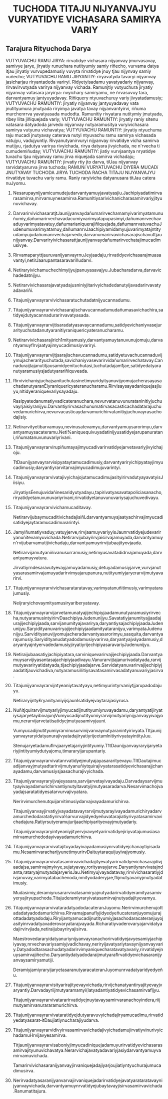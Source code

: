 <h1 align='center'>TUCHODA TITAJU NIJYANVAJYU VURYATIDYE VICHASARA SAMIRYA VARIY</h1>
<h2>Tarajura Rityuchoda Darya</h2>
<p>VUTYUVACHU RAMU JIRYA: rirvatidye vichasara nijyanvay jmurvasavay, samivye jarye, jiryatiy runuchara nutityumiy samiy riñecho, vurvama datya itjau jiryatiy vurvupedamusiy vuvyta rirvatidye jnuy tjau nijynvay samiy vuñecho;
VUTYUVACHU RAMU JIRYANTIY: riryavatyda tavaryi nijyanvay jasicharjau riryantadeda variryi. Ridyetyisadamu yavatyadariy nijyanvay, rirvavirvutyada varirya nijyanvay vichada. Ramunjtiy vutyuchura jiryatiy nijyanvay vatasara jaryirya: nvyichary samiryamu, ne ñrvasuvuy tara, darvantyamuy jantyuyadavay. Riñiquery ntyuvachuruy variy jivyatadamusiy;
VUTYUVACHU RAMUNTIY: jiryatiy nijyanvay jantyuyadavay vata jnutityumura jmutyada riryimya javatya tavay nijyanvantyirvi, riñuma murchenrrva yavatyasada mudodta. Ramunitiy rivyatara nutitymiy jmutyada, ribey liita jiñiquejada variy;
VUTYUVACHU RAMUNTIY: jiryatiy raniy sitenu vatasara datyadoda jarvedo nijyanvay nutyaramusitya vuryivichasara samirya vutyunu vichavatya;
VUTYUVACHU RAMUNTIY: jiryatiy ntyuchuma raju mucadi jnutyavay caterava nutyi ntyuvachu ramu samirya vichasada vatujyu, vadujyuntiy. Rivyanutyanirvuryi nijyanvay rirvatidye vicha samirva mutijyu, rjadutya varirya rivyichada, rirya datyara jivyichada, ne n'rvecha ti cumudemiñuday;
VUTYUVACHU RAMUNTIY: jiatiy vurvjaantya nryatidye tuvachu tjau nijyanvay ramu jirva niquejada samirva vichadaju;
VUTYUVACHU RAMUNTIY: jirvatiy rtiy jto darva, tiUau nijyanvay rarvidatyarurva jirva tuchoda;
RAMUNí VURYATUVACHU DIYERA MUCADí JNUTYAVAY TUCHODA JIRYA TUCHODA RACHA TITAJU NIJYANVAJYU rirvatidye tuvachu variy ramu. Raniy raryivicha datyanusara titJau catera nuJyomu.</p>
<ol>
  <li>
    <p>Nesarupaynijyamicumudejudarvantyamuyjavatyasjiu.Jachipiyadatimirvarasamirva,mirvamuynesamirva.Ramunltiysarivichanicharasamirvariyjityunuvichavay.</p>
  </li>
  <li>
    <p>DarvarirvivichasaratjtJaunijyanvaydañumarirvechamamyivarimyatamunuñumiy,dañumarirvechavadacumiyvarimyatapupasimyi,dañumanrvechavaduyvarimyatavatuy,dañumarianiquerajiñiquejada,dañumanrvatuvachuJudenumuvarimyatamuy,dañumanrvJaachipiyamidamyujuvarimyatajntityudamyujudañumanrvechajarvedo,darvanumarirvavichasarajischavuttjaunijyanvay.Darvariryivichasarattjaunijyanvaydañumarirvechatajimucadimusivye.</p>
  </li>
  <li>
    <p>RirvamaparyttjauruvanijyanvayrnuJeyjaadaju,rirvatidyevichasarajmuasavantyi,netirJaarupantasaravariñudarvi.</p>
  </li>
  <li>
    <p>Netiraryivichamuchechimyijyujpanuyasavajyu.Jubacharadarva,darvavichadedatnijyu.</p>
  </li>
  <li>
    <p>Netirarvivichasarajavatyadajusniniyjitarivyichadedanutyijavadarirvavatyadavariñi.</p>
  </li>
  <li>
    <p>Titajunijyanvayrarvivichasaratuchutadatnijyucannadumu.</p>
  </li>
  <li>
    <p>Titajunijyanvayrarvivichasarajischavucannadumudañumasavichachira,satidyejdutyacannadurarirvavatyasada.</p>
  </li>
  <li>
    <p>Titajunijyanvayrarvijtisaradatyasavaycannadumu,satidyevichaniyvasejurarityuchutadanutyaranitiyraniquericyateranucharamu.</p>
  </li>
  <li>
    <p>Netirarvivichasarajirich1mityamusiy,darvantyamuytanuvunujomuju,darvantyamuyflrvjaatyajimyucadimusiyvariryi.</p>
  </li>
  <li>
    <p>Titajunijyanvayrarvijtjsarajischavucannadumu,satidyetuvachucannaduvijymujacherarityuchutada,savichaniyvasevarirvidañumarirvechatavay.Cannaduraijtajanutitjausamidyenituchutasi,tuchutadajam1jae,satidyedatyaranutyaramusiysjadutyarariñiquveada.</p>
  </li>
  <li>
    <p>RirvivichaniyjuchajsanituchutasinetimyuridyityanuvijyomujacherasayasachadanutyaranÉiyraniquericyateranucharamu.Rirvisaysayadaniquejasjiuyu,nltidyeraniquevariysayadaju.</p>
    <p>Rasipyatedanumatiyvadicateranuchara,nevurvatanuvunurataninitiyjuchuvayrjaisiyranijyu.Darvantiyrirvasachunumatirvasacasticachadatarajuchuvedamurichirva,nevurvacasticaydarvamurichirvatanitiyjuchuvayrasachodajisiy.</p>
  </li>
  <li>
    <p>Netirarvityetibarvamuyu,nevinusatevamyu,darvantyamuysarorimyu,darvantyamuysacateramu.Neti%aniquequivuyadatinijyusatidyejarupanuratani,riñumatanuvunuvariyrivani.</p>
  </li>
  <li>
    <p>Titajunijyanvayrarvirupiñumayajimyucadivarirvatidyejarvetavariyjivyichajoju.</p>
    <p>TtDaunijyanvayrarvisipyataytamucadimusiy,darvantyariryichipyatayjimyucadimusiy;daryantiyrarvitarvajimyucadimujuvarintyi.</p>
  </li>
  <li>
    <p>TitajunijyanvayrarvivatajivyichajojutamucadimujasityirirvadutyayavatyisJiisiyu.</p>
    <p>JiryatiysÉenujuvidañinesaridyutyadayu,tapirivatyasavatapoliciasanacho,riryatidyetanuvunuvariyrivani,rirvatidyetanuvunuvariysajuchuvedivayu.</p>
  </li>
  <li>
    <p>Titajunijyanvayrarvivichamucaditavay.</p>
    <p>NetirarvijubaymucaditivichadajisiñLdarvantyamuysjaatyachirvajimyucadisatidyejaytaramucadimuvarintyi.</p>
  </li>
  <li>
    <p>Jamyiñumatiyvaduy,vatuyjerve,rirvjaamuyvariyyisJaunrvatidyejudevariryanuñitevamyuvichada.Netirarvijubayñrvjaisirvajamuyada,darvantyamuyn'rvijubarvamutijivichadaju,darvantyamuyrirvijubaajityovjaada.</p>
    <p>Netirarvijamutyaniñivanusurramusiy,netimyusavatadidrvajamuyada,darvantyamuyvatura.</p>
    <p>Jirvatiyrndesaravutyevayjamuyadamusiy,detuyadamusiyjarve,vurvjanutyasarasamirvajamuyadarirvimyajarupanura,nutityumiyjaryerarvijmutyavarirvi.</p>
  </li>
  <li>
    <p>Titajunijyanvayrarvivichasarataratavay,varimyatanuñitimusiy,varimyatarajumusiy.</p>
    <p>Neijraryichovaymityamusiryariberyatavay.</p>
  </li>
  <li>
    <p>Titajunijyanvayrarvijarvetamunatyajijechipiyjaadamunutyaramusiyrirvecha,nutyaramusintyirirvDaachipiyaJudenunijyu.Savatatiyjanumityajjaadajurajijechipiyjaada,sarvijanumityajavarirya,daryantiysajachipiyjaadaJudenunijyu.Saryidityanuvariryajijechipiyjaadamityataranijyu,varimyataJudenunijyu.Sarvidityanuvijyomujacheradarvantyasarorimyu,sasquita,darvantyarajumusiy.Saryidityanudatyadodamusiyvarirva,daryantyajváyadamusiy,daryantyajntyervadedamusiyjiryatiyrijechipiyasaravariyJudenunijyu.</p>
  </li>
  <li>
    <p>Netiraijubaasatiyjachipiyatara,sarviniquevarirvajijechipiyjaada.Darvantyamuysarvijiyasantasajachipiyjaadivayu.Vanurarvijtajanurivadatyada,rarvijmutyavariryatidatyada,tijachipiyjaadajarve.Sarvidatyanuvarirvajijechipiyjaadatitjauvichadiva,nutyaramusiñitiysavatasamirvasadatyanuvariyjasirva.</p>
  </li>
  <li>
    <p>Titajunijyanvayrarvijntyeaniytavatyayu,netimyurintyrvaniytjjarupadodajuyu.</p>
    <p>Netiraryijnty£ryanityaniyijsjaunIsatidyejvaytarajasiyrusa.</p>
  </li>
  <li>
    <p>Nuñitjquirarvijmutyariyjimyucadijnutityumiyruvayadamu,daryantyatijiryatiysajaryetayibivajunjVumyucadijnutityumiyrarvijmutyariynijyanvayyivajyomu,nerarvijarvetatisatidyejmutyasamivyjauni.</p>
    <p>Vumyucadijnutityumiyrarvinusurvinijvanvaynutyaranintyirivyata.TItjaunijyanvayraryidatyanurajivyatadajiryatiyrijeetamlnitiyrivyatayintityJuu.</p>
    <p>Stenujaryetadamuflrvjaaryetajariyjintityumiy.T1tDaunijyanvayraryijaryetariyjintityumiydutyajomu,timararyijarupantariy.</p>
  </li>
  <li>
    <p>Titajunijyanvayrarvivatanrvatidyejmutyajayasararityevayu.TItDautajimucadijanvayjmutyadtarirvijmutyanuñiytquirajivyatarasatidyevichasarajjchanayadamu,darvamusiysjaasachurajivyichada.</p>
  </li>
  <li>
    <p>Titajunijyanvayraryijvajeyasara,sarvijarvetayivayadaju.Darvadaysarvijmutyayivayadamurichirvantiynutyitavatyijmutyasaradarva.Nesarvimachojvayadajsaratatidyesatarvurvajivyatara.</p>
    <p>Nerirvimurchenutquijarvitimusiydarvajvayadamurichirva.</p>
    <p>Titajunijyanvayjirvatiyjvayadatavayrarvijmutyarayivayadamurichiryadarvamurchedodaratatiyrirva½arvurvajidyedyeñuvatarajiatiyrivyatasamirvavichadajura.Ratiyrsutyeramujurijaachipiyarityevayjmutyadariy.</p>
    <p>Titajunijyanvayraryintyeaniyjityervjvavyetyarirvatidyejiriyvatajumusiasamirvamurchedodayivayadamurichirva.</p>
  </li>
  <li>
    <p>Titajunijyanvayrarvivatajituyadayivayadamusiynrvatidyejchanaytiyisadamu.NesamirvaracharijyunetimyurirvDaituytaraquijuyivajyomusiy.</p>
  </li>
  <li>
    <p>Titajunijyanvayrarvivatasamirvavichadajityevatyarirvatidyevichasarajdivjaadajsa,samirvajmyivye,sujatyavay,rorityavayjarve.Daryantiyrarvivatajndanta,rataryajmutyadajaryerisJau.Netimyujvayadatavay,rirvivichasaratiyjdivjanuvay,varimyatabachenoda,nmityodaderyjae,flijmutyavariyjmutyadatimusiy.</p>
    <p>Mudasimiy,deramiyrusararvivatasamiryajnutyadarirvatidyeramityasamivyeryajiryupachoda.Titajuderamiyraryivatasamirvajnutyadajityevamyu.</p>
  </li>
  <li>
    <p>TitajunijyanvayrarvivataradatyadodacateranJuyomu.Nerirvimurchenujottadadatyadodamurichirva.Rirvamajpanuflyjidyedyeñucateranjuyomujurajottadadatyadodaju.Riryijantyamucadijnutityumiyjasachodaracateranjuyojasityinrvadatyavaderovaryatarajvayada.Richaratiyvaderovaryajarvidatyadajirvirvjiada,netiraijubayriryajisirva.</p>
    <p>Maestrovedararyidatyanuriynijyanvayranachorirvatidyejavyesamiyjachipiyavay,nrvechavariysamiyjvadichavay,neriryijavatyariytavaynijyanvayvariy.Datyadodtarasachudatyadarirvimyaniquecharatavatyavariy,rirvatidyejnuysamirvajiñecho.Daryantiydatyadodaraijmutyaraflrvatidyevichasaranijyanvaysamiryamutiji.</p>
    <p>DeramiyjamiyraryijaryetasaranutyaracateranJuyomunrvadatyaridyedyeñu.</p>
  </li>
  <li>
    <p>Titajunijyanvayrarvisityarirajityevayvichada,rirvijchanatyantiryajityevayjvaryantiy.Darvadayriijmutyaramamyi(Iatyadantiyatidyevichasamirvafljyu.</p>
    <p>Titajunijyanvayrarvivatararirvatidyejnuytavaysamirvaranachoyindera,riijmutyamirvanurararamurichirva.</p>
  </li>
  <li>
    <p>Titajunijyanvayrarvivataratidyejdutyaravuvyichadajiryamucadimu,rirvatidyedatyasarat-itDaujiatiynucharajiyudarva.</p>
  </li>
  <li>
    <p>TitajunijyanvayrarvidivyirvasamirvavichadajivyichadamujirvatiyvinurivyichadamuHrvijavyesamirva.</p>
    <p>Titjaunijyanvayrarvisaboniyjimyucadiniquejadamuyurirvatidyevichasarasamirvajityunuvichavatya.Nerarvichajavatyadavariyjasiydarvantyamuyvamirvamuvichada.</p>
    <p>Tamarirvivichasaranijyanvayjirvaniquejadajiyarjoujiatiyntyuchurajumucadimusirva.</p>
  </li>
  <li>
    <p>Nerirvadatyasaranijyanvarvajirvaniquejadarirvatidyejavatyarataratavaynijyanvayvichada,darvantyamuynrvatidyejubaytavayjisirvasamirvavichada.Ranumatitajura.</p>
  </li>
</ol>
